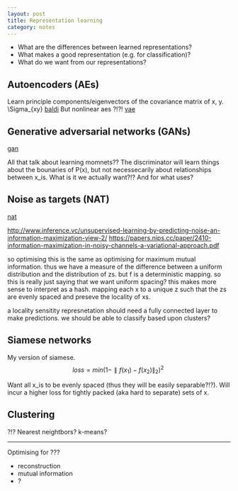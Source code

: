 ```yaml
---
layout: post
title: Representation learning
category: notes
---
```


* What are the differences between learned representations?
* What makes a good representation (e.g. for classification)?
* What do we want from our representations?


<!-- Want.
- Test accuracy on unsupervised pretraining. (does it work as advertised?)
  - for classification, and segmentation and ??.
- Tensorflow embedding visualsisations of each. (what are the observable differences/patterns)
- 2d vector fields of input and output relations?
- Math showing the differences
 -->

## Autoencoders (AEs)

Learn principle components/eigenvectors of the covariance matrix of x, y. \Sigma_{xy} [baldi](https://arxiv.org/abs/1108.4135)
But nonlinear aes ?!?!
[vae](https://arxiv.org/abs/1312.6114)

## Generative adversarial networks (GANs)
[gan](https://arxiv.org/abs/1406.2661)

All that talk about learning momnets??
The discriminator will learn things about the bounaries of P(x), but not necessecarily about relationships between x_is. What is it we actually want?!? And for what uses?

## Noise as targets (NAT)

[nat](https://arxiv.org/abs/1704.05310)

http://www.inference.vc/unsupervised-learning-by-predicting-noise-an-information-maximization-view-2/
https://papers.nips.cc/paper/2410-information-maximization-in-noisy-channels-a-variational-approach.pdf

so optimising this is the same as optimising for maximum mutual information.
thus we have a measure of the difference between a uniform distribution and the
distribution of zs.
but f is a deterministic mapping. so this is really just saying that we want
uniform spacing? this makes more sense to interpret as a hash.
mapping each x to a unique z such that the zs are evenly spaced and preseve the locality of xs.

a locality sensitity represnetation should need a fully connected layer to make predictions.
we should be able to classify based upon clusters?

## Siamese networks

My version of siamese.
$$
loss = min (1-\parallel f(x_1)-f(x_2)\parallel_2)^2 \
$$

Want all x_is to be evenly spaced (thus they will be easily separable?!?).
Will incur a higher loss for tightly packed (aka hard to separate) sets of x.

## Clustering

?!? Nearest neightbors? k-means?


***

Optimising for ???
* reconstruction
* mutual information
* ?
